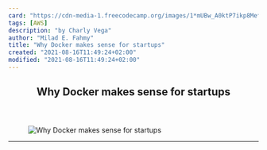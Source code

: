 ```yaml
---
card: "https://cdn-media-1.freecodecamp.org/images/1*mUBw_A0ktP7ikp8MefvDXQ.jpeg"
tags: [AWS]
description: "by Charly Vega"
author: "Milad E. Fahmy"
title: "Why Docker makes sense for startups"
created: "2021-08-16T11:49:24+02:00"
modified: "2021-08-16T11:49:24+02:00"
---
```

<div class="site-wrapper">
<main id="site-main" class="site-main outer">
<div class="inner">
<article class="post-full post tag-aws tag-technology tag-programming tag-docker tag-startup ">
<header class="post-full-header">
<h1 class="post-full-title">Why Docker makes sense for startups</h1>
</header>
<figure class="post-full-image">
<picture>
<source media="(max-width: 700px)" sizes="1px" srcset="data:image/gif;base64,R0lGODlhAQABAIAAAAAAAP///yH5BAEAAAAALAAAAAABAAEAAAIBRAA7 1w">
<source media="(min-width: 701px)" sizes="(max-width: 800px) 400px,
(max-width: 1170px) 700px,
1400px" srcset="https://cdn-media-1.freecodecamp.org/images/1*mUBw_A0ktP7ikp8MefvDXQ.jpeg 300w,
https://cdn-media-1.freecodecamp.org/images/1*mUBw_A0ktP7ikp8MefvDXQ.jpeg 600w,
https://cdn-media-1.freecodecamp.org/images/1*mUBw_A0ktP7ikp8MefvDXQ.jpeg 1000w,
https://cdn-media-1.freecodecamp.org/images/1*mUBw_A0ktP7ikp8MefvDXQ.jpeg 2000w">
<img onerror="this.style.display='none'" src="https://cdn-media-1.freecodecamp.org/images/1*mUBw_A0ktP7ikp8MefvDXQ.jpeg" alt="Why Docker makes sense for startups">
</picture>
</figure>
<section class="post-full-content">
<div class="post-content medium-migrated-article">
</div>
<hr>
</section>
</article>
</div>
</main>
</div>
<!-- Google Tag Manager (noscript) -->
<!-- End Google Tag Manager (noscript) -->

